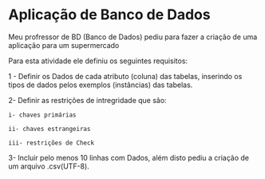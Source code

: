 # Aplicação de Banco de Dados
 Meu profressor de BD (Banco de Dados) pediu para fazer a criação de uma aplicação para um supermercado

Para esta atividade ele definiu os seguintes requisitos:

1 - Definir os Dados de cada atributo (coluna) das tabelas, inserindo os tipos de dados pelos exemplos (instâncias) das tabelas.

2- Definir as restrições de intregridade que são:
    
    i- chaves primárias
    
    ii- chaves estrangeiras
   
    iii- restrições de Check

3- Incluir pelo menos 10 linhas com Dados, além disto pediu a criação de um arquivo .csv(UTF-8).
